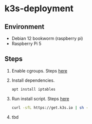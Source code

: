# k3s-deployment

## Environment

- Debian 12 bookworm (raspberry pi)
- Raspberry Pi 5

## Steps

1. Enable cgroups. Steps [here](https://docs.k3s.io/installation/requirements?os=pi#cgroups)
1. Install dependencies.

    ```bash
    apt install iptables
    ```

1. Run install script. Steps [here](https://docs.k3s.io/quick-start#install-script)

    ```bash
    curl -sfL https://get.k3s.io | sh -
    ```

1. tbd
